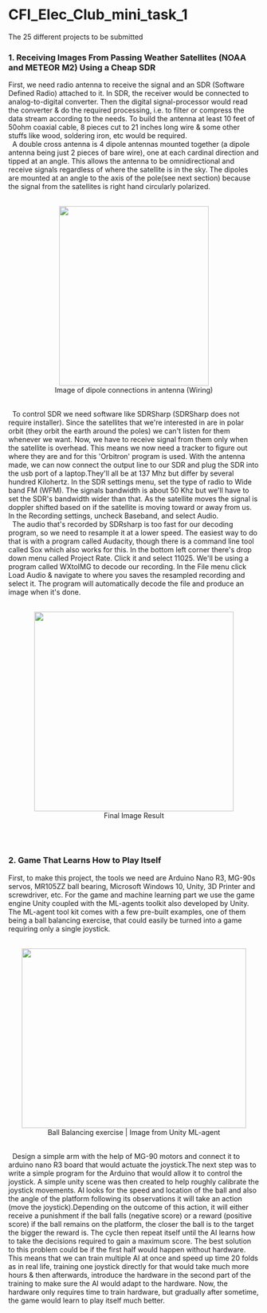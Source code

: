 # CFI_Elec_Club_mini_task_1
  The 25 different projects to be submitted
### 1. Receiving Images From Passing Weather Satellites (NOAA and METEOR M2) Using a Cheap SDR
  First, we need radio antenna to receive the signal and an SDR (Software Defined Radio) attached to it. In SDR, the receiver would be connected to analog-to-digital converter. Then the digital signal-processor would read the converter & do the required processing, i.e. to filter or compress the data stream according to the needs. To build the antenna at least 10 feet of 50ohm coaxial cable, 8 pieces cut to 21 inches long wire & some other stuffs like wood, soldering iron, etc would be required.
<br />
&nbsp;
A double cross antenna is 4 dipole antennas mounted together (a dipole antenna being just 2 pieces of bare wire), one at each cardinal direction and tipped at an angle. This allows the antenna to be omnidirectional and receive signals regardless of where the satellite is in the sky. The dipoles are mounted at an angle to the axis of the pole(see next section) because the signal from the satellites is right hand circularly polarized.
<br />
&nbsp;
<p align="center">
  <img width="300" height="360" src="https://user-images.githubusercontent.com/64124723/80127386-e079b680-85b1-11ea-8af5-4d83fbbe719d.jpg">
  <br />Image of dipole connections in antenna (Wiring)
</p>
<br />
&nbsp;
To control SDR we need software like  SDRSharp (SDRSharp does not require installer). Since the satellites that we're interested in are in polar orbit (they orbit the earth around the poles) we can't listen for them whenever we want. Now, we have to receive signal from them only when the satellite is overhead. This means we now need a tracker to figure out where they are and for this 'Orbitron' program is used.
With the antenna made, we can now connect the output line to our SDR and plug the SDR into the usb port of a laptop.They'll all be at 137 Mhz but differ by several hundred Kilohertz.
In the SDR settings menu, set the type of radio to Wide band FM (WFM). The signals bandwidth is about 50 Khz but we'll have to set the SDR's bandwidth wider than that. As the satellite moves the signal is doppler shifted based on if the satellite is moving toward or away from us. In the Recording settings, uncheck Baseband, and select Audio.
<br />
&nbsp;
The audio that's recorded by SDRsharp is too fast for our decoding program, so we need to resample it at a lower speed. The easiest way to do that is with a program called Audacity, though there is a command line tool called Sox which also works for this.
In the bottom left corner there's drop down menu called Project Rate. Click it and select 11025. We'll be using a program called WXtoIMG to decode our recording. In the File menu click Load Audio & navigate to where you saves the resampled recording and select it. The program will automatically decode the file and produce an image when it's done.
<br />
&nbsp;
<p align="center">
  <img width="400" height="400" src="https://user-images.githubusercontent.com/64124723/80131939-9a742100-85b8-11ea-9840-534c403bc0d4.jpg">
  <br />Final Image Result
</p>
<br />
&nbsp;

### 2. Game That Learns How to Play Itself
  First, to make this project, the tools we need are Arduino Nano R3, MG-90s servos, MR105ZZ ball bearing, Microsoft Windows 10, Unity, 3D Printer and screwdriver, etc. For the game and machine learning part we use the game engine Unity coupled with the ML-agents toolkit also developed by Unity. The ML-agent tool kit comes with a few pre-built examples, one of them being a ball balancing exercise, that could easily be turned into a game requiring only a single joystick.
<br />
&nbsp;
<p align="center">
  <img width="450" height="360" src="https://user-images.githubusercontent.com/64124723/80213740-41a79580-8657-11ea-8ea5-67f03345a95a.jpg">
  <br />Ball Balancing exercise | Image from Unity ML-agent
</p>
<br />
&nbsp;
  Design a simple arm with the help of MG-90 motors and connect it to arduino nano R3 board that would actuate the joystick.The next step was to write a simple program for the Arduino that would allow it to control the joystick. A simple unity scene was then created to help roughly calibrate the joystick movements. AI looks for the speed and location of the ball and also the angle of the platform following its observations it will take an action (move the joystick).Depending on the outcome of this action, it will either receive a punishment if the ball falls (negative score) or a reward (positive score) if the ball remains on the platform, the closer the ball is to the target the bigger the reward is. The cycle then repeat itself until the AI learns how to take the decisions required to gain a maximum score. The best solution to this problem could be if the first half would happen without hardware. This means that we can train multiple AI at once and speed up time 20 folds as in real life, training one joystick directly for that would take much more hours & then afterwards, introduce the hardware in the second part of the training to make sure the AI would adapt to the hardware. Now, the hardware only requires time to train hardware, but gradually after sometime, the game would learn to play itself much better.


























